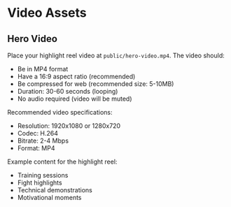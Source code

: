 # Video Assets

## Hero Video
Place your highlight reel video at `public/hero-video.mp4`. The video should:
- Be in MP4 format
- Have a 16:9 aspect ratio (recommended)
- Be compressed for web (recommended size: 5-10MB)
- Duration: 30-60 seconds (looping)
- No audio required (video will be muted)

Recommended video specifications:
- Resolution: 1920x1080 or 1280x720
- Codec: H.264
- Bitrate: 2-4 Mbps
- Format: MP4

Example content for the highlight reel:
- Training sessions
- Fight highlights
- Technical demonstrations
- Motivational moments 